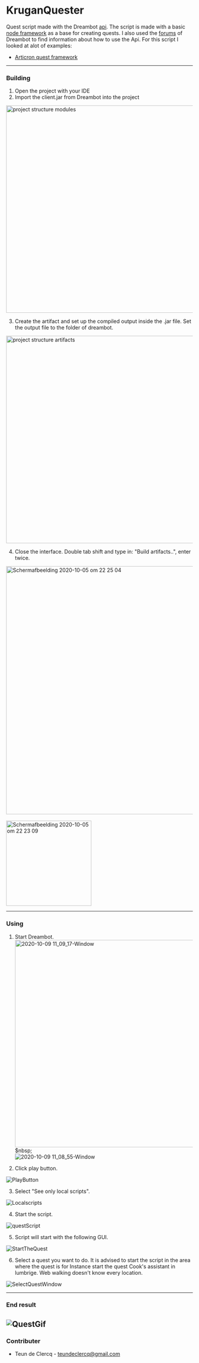 # KruganQuester

Quest script made with the Dreambot [api](https://dreambot.org/javadocs/). The script is made with a basic [node framework](https://dreambot.org/forums/index.php?/topic/1747-basic-node-framework-w-example-node/) as a base for creating quests. I also used the [forums](https://dreambot.org/forums/index.php) of Dreambot to find information about how to use the Api. For this script I looked at alot of examples:

- [Articron quest framework](https://github.com/articron/Quest-skeleton/tree/master/src/org/dreambot/articron)


---
### Building

1. Open the project with your IDE
2. Import the client.jar from Dreambot into the project

<img width="560" alt="project structure modules" src="https://user-images.githubusercontent.com/42863867/95125430-4075ab00-0755-11eb-962a-c6709b867cb4.png">

3. Create the artifact and set up the compiled output inside the .jar file. Set the output file to the folder of dreambot.
<img width="560" alt="project structure artifacts" src="https://user-images.githubusercontent.com/42863867/95126669-1fae5500-0757-11eb-904d-e793b78d578b.png">

4. Close the interface. Double tab shift and type in: "Build artifacts..", enter twice.

<img width="670" alt="Schermafbeelding 2020-10-05 om 22 25 04" src="https://user-images.githubusercontent.com/42863867/95128425-afed9980-0759-11eb-8461-ebf59c5224c2.png">&nbsp;<br/>
<img width="230" alt="Schermafbeelding 2020-10-05 om 22 23 09" src="https://user-images.githubusercontent.com/42863867/95128247-6f8e1b80-0759-11eb-8dd5-6007fac5a212.png">

---
### Using

1. Start Dreambot.
<img width="560" alt="2020-10-09 11_09_17-Window" src="https://user-images.githubusercontent.com/42863867/95583804-fb939200-0a3c-11eb-96d3-295d2c39665a.png">$nbsp;<br/>
![2020-10-09 11_08_55-Window](https://user-images.githubusercontent.com/42863867/95583708-d3a42e80-0a3c-11eb-8fca-ef8bc9427f74.png)

2. Click play button.

![PlayButton](https://user-images.githubusercontent.com/42863867/95583959-3a294c80-0a3d-11eb-8fca-c5b4f5d403e8.png)

3. Select "See only local scripts".

![Localscripts](https://user-images.githubusercontent.com/42863867/95584416-ff73e400-0a3d-11eb-884c-04aa6772ea5f.png)

4. Start the script.

![questScript](https://user-images.githubusercontent.com/42863867/95584106-73fa5300-0a3d-11eb-808f-70e457541260.png)

5. Script will start with the following GUI.

![StartTheQuest](https://user-images.githubusercontent.com/42863867/95583982-3dbcd380-0a3d-11eb-8e11-f49a32c88cfe.png)

6. Select a quest you want to do. It is advised to start the script in the area where the quest is for Instance start the quest Cook's assistant in lumbrige. Web walking doesn't know every location.

![SelectQuestWindow](https://user-images.githubusercontent.com/42863867/95583976-3c8ba680-0a3d-11eb-87dc-aef3a4956d9d.png)

---
### End result

![QuestGif](https://user-images.githubusercontent.com/42863867/95583395-5d073100-0a3c-11eb-916b-7bed9aba3065.gif)
---
### Contributer

- Teun de Clercq - teundeclercq@gmail.com
